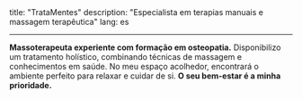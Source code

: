 ## <!-- content/pt/_index.md -->

title: "TrataMentes"
description: "Especialista em terapias manuais e massagem terapêutica"
lang: es

---

**Massoterapeuta experiente com formação em osteopatia.** Disponibilizo um tratamento holístico, combinando técnicas de massagem e conhecimentos em saúde. No meu espaço acolhedor, encontrará o ambiente perfeito para relaxar e cuidar de si. **O seu bem-estar é a minha prioridade.**
